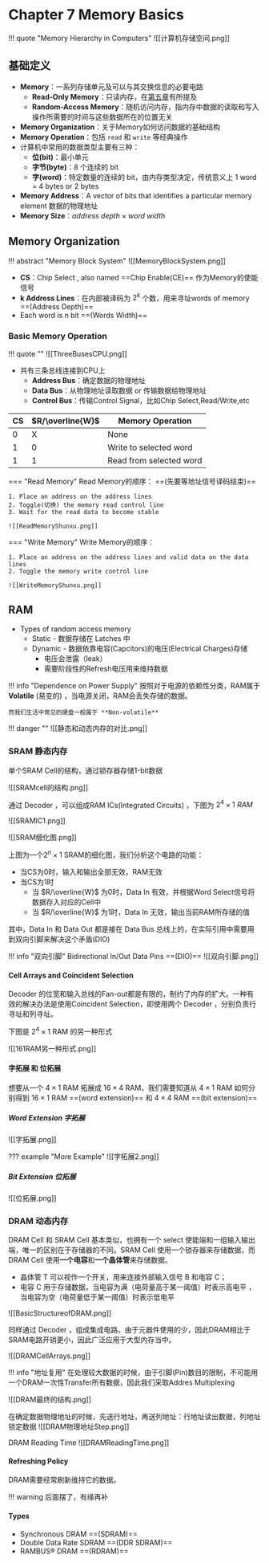 # Chapter 7 Memory Basics

!!! quote "Memory Hierarchy in Computers"
	![[计算机存储空间.png]]


## 基础定义



- **Memory**：一系列存储单元及可以与其交换信息的必要电路
	- **Read-Only Memory**：只读内存，在[第五章](https://nimisora.top//%E8%AF%BE%E7%A8%8B%E7%AC%94%E8%AE%B0/%E6%95%B0%E5%AD%97%E9%80%BB%E8%BE%91%E8%AE%BE%E8%AE%A1/%E7%90%86%E8%AE%BA%E8%AF%BE%E7%AC%94%E8%AE%B0/Chapter%205%20Digital%20Hardware%20Implementation/#programmable-logic-device)有所提及
	- **Random-Access Memory**：随机访问内存，指内存中数据的读取和写入操作所需要的时间与这些数据所在的位置无关
- **Memory Organization**：关于Memory如何访问数据的基础结构
- **Memory Operation**：包括 `read` 和 `write` 等经典操作
- 计算机中常用的数据类型主要有三种：
	- **位(bit)**：最小单元
	- **字节(byte)**：8 个连续的 bit
	- **字(word)**：特定数量的连续的 bit，由内存类型决定，传统意义上 1 word = 4 bytes or 2 bytes
- **Memory Address**：A vector of bits that identifies a particular memory element 数据的物理地址
- **Memory Size**：$address\ depth\times word\ width$


## Memory Organization

!!! abstract "Memory Block System"
	![[MemoryBlockSystem.png]]

- **CS**：Chip Select , also named ==Chip Enable(CE)==  作为Memory的使能信号
- **k Address Lines**：在内部被译码为 $2^k$ 个数，用来寻址words of memory ==(Address Depth)==
- Each word is n bit ==(Words Width)==

### Basic Memory Operation
!!! quote ""
	![[ThreeBusesCPU.png]]

- 共有三条总线连接到CPU上
	- **Address Bus**：确定数据的物理地址
	- **Data Bus**：从物理地址读取数据 or 传输数据给物理地址
	- **Control Bus**：传输Control Signal，比如Chip Select,Read/Write,etc


| CS  | $R/\overline{W}$ | Memory Operation        |
| --- | ---------------- | ----------------------- |
| 0   | X                | None                    |
| 1   | 0                | Write to selected word  |
| 1   | 1                | Read from selected word |



=== "Read Memory"
	Read Memory的顺序： ==(先要等地址信号译码结束)==
	
	1. Place an address on the address lines
	2. Toggle(切换) the memory read control line
	3. Wait for the read data to become stable
	
	![[ReadMemoryShunxu.png]]
	
=== "Write Memory"
	Write Memory的顺序：
	
	1. Place an address on the address lines and valid data on the data lines
	2. Toggle the memory write control line
	
	![[WriteMemoryShunxu.png]]

## RAM

- Types of random access memory
	- Static - 数据存储在 Latches 中
	- Dynamic - 数据依靠电容(Capcitors)的电压(Electrical Charges)存储
		- 电压会泄露（leak）
		- 需要阶段性的Refresh电压用来维持数据

!!! info "Dependence on Power Supply"
	按照对于电源的依赖性分类，RAM属于 **Volatile** (易变的) ，当电源关闭，RAM会丢失存储的数据。
	
	而我们生活中常见的硬盘一般属于 **Non-volatile**



!!! danger ""
	![[静态和动态内存的对比.png]]

### SRAM 静态内存
单个SRAM Cell的结构，通过锁存器存储1-bit数据

![[SRAMcell的结构.png]]

通过 Decoder ，可以组成RAM ICs(Integrated Circuits) ，下图为 $2^4\times 1\ RAM$

![[SRAMIC1.png]]

![[SRAM细化图.png]]

上图为一个$2^n\times 1$ SRAM的细化图，我们分析这个电路的功能：

- 当CS为0时，输入和输出全部无效，RAM无效
- 当CS为1时
	- 当 $R/\overline{W}$ 为0时，Data In 有效，并根据Word Select信号将数据存入对应的Cell中
	- 当 $R/\overline{W}$ 为1时，Data In 无效，输出当前RAM所存储的值

其中，Data In 和 Data Out 都是接在 Data Bus 总线上的，在实际引用中需要用到双向引脚来解决这个矛盾(DIO)

!!! info "双向引脚"
	Bidirectional In/Out Data Pins ==(DIO)==
	![[双向引脚.png]]

#### Cell Arrays and Coincident Selection
Decoder 的位宽和输入总线的Fan-out都是有限的，制约了内存的扩大。一种有效的解决办法是使用Coincident Selection，即使用两个 Decoder ，分别负责行寻址和列寻址。

下图是 $2^4\times 1$ RAM 的另一种形式

![[161RAM另一种形式.png]]

#### 字拓展 和 位拓展
想要从一个 $4\times 1$ RAM 拓展成 $16\times 4$ RAM，我们需要知道从 $4\times 1$ RAM 如何分别得到 $16\times 1$ RAM ==(word extension)== 和 $4\times 4$ RAM ==(bit extension)==

##### Word Extension 字拓展
![[字拓展.png]]

??? example "More Example"
	![[字拓展2.png]]

##### Bit Extension 位拓展

![[位拓展.png]]



### DRAM 动态内存
DRAM Cell 和 SRAM Cell 基本类似，也拥有一个 select 使能端和一组输入输出端，唯一的区别在于存储器的不同。SRAM Cell 使用一个锁存器来存储数据，而 DRAM Cell 使用**一个电容**和**一个晶体管**来存储数据。

- 晶体管 T 可以视作一个开关，用来连接外部输入信号 B 和电容 C；
- 电容 C 用于存储数据，当电容为满（电荷量高于某一阈值）时表示高电平 ，当电容为空（电荷量低于某一阈值）时表示低电平

![[BasicStructureofDRAM.png]]


同样通过 Decoder ，组成集成电路。由于元器件使用的少，因此DRAM相比于SRAM电路开销更小，因此广泛应用于大型内存当中。

![[DRAMCellArrays.png]]


!!! info "地址复用"
	在处理较大数据的时候，由于引脚(Pin)数目的限制，不可能用一个DRAM一次性Transfer所有数据，因此我们采取Addres Multiplexing


![[DRAM最终的结构.png]]


在确定数据物理地址的时候，先送行地址，再送列地址：行地址读出数据，列地址锁定数据
![[DRAM物理地址Step.png]]


DRAM Reading Time
![[DRAMReadingTime.png]]

#### Refreshing Policy
DRAM需要经常刷新维持它的数据。

!!! warning
	后面摆了，有缘再补

#### Types

- Synchronous DRAM ==(SDRAM)==
- Double Data Rate SDRAM ==(DDR SDRAM)==
- RAMBUS® DRAM ==(RDRAM)==

